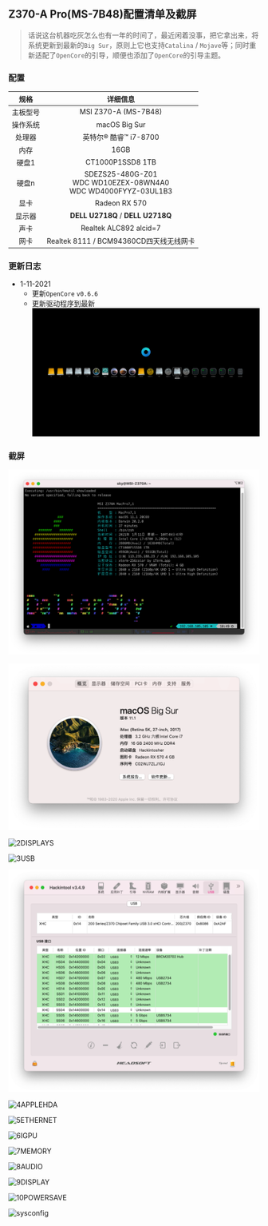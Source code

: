 ## Z370-A Pro(MS-7B48)配置清单及截屏

> 话说这台机器吃灰怎么也有一年的时间了，最近闲着没事，把它拿出来，将系统更新到最新的`Big Sur`，原则上它也支持`Catalina` / `Mojave`等；同时重新适配了`OpenCore`的引导，顺便也添加了`OpenCore`的引导主题。

### 配置

|   规格   |                           详细信息                           |
| :------: | :----------------------------------------------------------: |
| 主板型号 |                     MSI Z370-A (MS-7B48)                     |
| 操作系统 |                        macOS Big Sur                         |
|  处理器  |                    英特尔® 酷睿™ i7-8700                     |
|   内存   |                             16GB                             |
|  硬盘1   |                       CT1000P1SSD8 1TB                       |
|  硬盘n   | SDEZS25-480G-Z01<br />WDC WD10EZEX-08WN4A0<br />WDC WD4000FYYZ-03UL1B3 |
|   显卡   |                        Radeon RX 570                         |
|  显示器  |              **DELL U2718Q** / **DELL U2718Q**               |
|   声卡   |                    Realtek ALC892 alcid=7                    |
|   网卡   |           Realtek 8111 / BCM94360CD四天线无线网卡            |

### 更新日志

- 1-11-2021
  - 更新`OpenCore` `v0.6.6`
  - 更新驱动程序到最新
		![OC_v0.6.6](ScreenShot/OC_v0.6.6.png)

### 截屏

![0SystemInfo](ScreenShot/archey_BigSur.png)

![1ABOUT](ScreenShot/BigSur.png)

![2DISPLAYS](ScreenShot/2DISPLAYS.png)

![3USB](ScreenShot/3USB.png)

![31USBPorts](ScreenShot/31USBPorts.png)

![4APPLEHDA](ScreenShot/4APPLEHDA.png)

![5ETHERNET](ScreenShot/5ETHERNET.png)

![6IGPU](ScreenShot/6IGPU.png)

![7MEMORY](ScreenShot/7MEMORY.png)

![8AUDIO](ScreenShot/8AUDIO.png)

![9DISPLAY](ScreenShot/9DISPLAY.png)

![10POWERSAVE](ScreenShot/10POWERSAVE.png)

![sysconfig](ScreenShot/sysconfig.png)